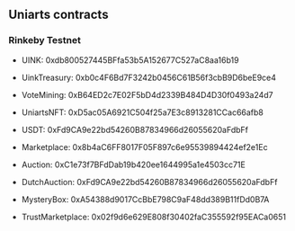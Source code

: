 ## Uniarts contracts

### Rinkeby Testnet 

- UINK: 0xdb800527445BFfa53b5A152677C527aC8aa16b19

- UinkTreasury: 0xb0c4F6Bd7F3242b0456C61B56f3cbB9D6beE9ce4

- VoteMining: 0xB64ED2c7E02F5bD4d2339B484D4D30f0493a24d7

- UniartsNFT: 0xD5ac05A6921C504f25a7E3c8913281CCac66afb8

- USDT: 0xFd9CA9e22bd54260B87834966d26055620aFdbFf

- Marketplace: 0x8b4aC6FF8017F05F897c6e95539894424ef2e1Ec

- Auction: 0xC1e73f7BFdDab19b420ee1644995a1e4503cc71E

- DutchAuction: 0xFd9CA9e22bd54260B87834966d26055620aFdbFf

- MysteryBox: 0xA54388d9017CcBbE798C9aF48dd389B11fDd0B7A

- TrustMarketplace: 0x02f9d6e629E808f30402faC355592f95EACa0651